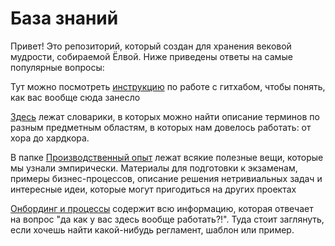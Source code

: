 # База знаний
Привет! Это репозиторий, который создан для хранения вековой мудрости, собираемой Ёлвой.
Ниже приведены ответы на самые популярные вопросы: 

Тут можно посмотреть [инструкцию](https://github.com/lisits/Yolva/blob/main/FAQ.md) по работе с гитхабом, чтобы понять, как вас вообще сюда занесло

[Здесь](https://github.com/lisits/Yolva/tree/main/Описание%20предметных%20областей) лежат словарики, в которых можно найти описание терминов по разным предметным областям, в которых нам довелось работать: от хора до хардкора.

В папке [Производственный опыт](https://github.com/lisits/Yolva/tree/main/Производственный%20опыт) лежат всякие полезные вещи, которые мы узнали эмпирически. Материалы для подготовки к экзаменам, примеры бизнес-процессов, описание решения нетривиальных задач и интересные идеи, которые могут пригодиться на других проектах

[Онбординг и процессы](https://github.com/lisits/Yolva/tree/main/Онбординг%20и%20процессы) содержит всю информацию, которая отвечает на вопрос "да как у вас здесь вообще работать?!". Туда стоит заглянуть, если хочешь найти какой-нибудь регламент, шаблон или пример. 
